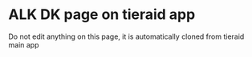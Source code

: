 # ALK DK page on tieraid app

Do not edit anything on this page, it is automatically cloned from tieraid main app
